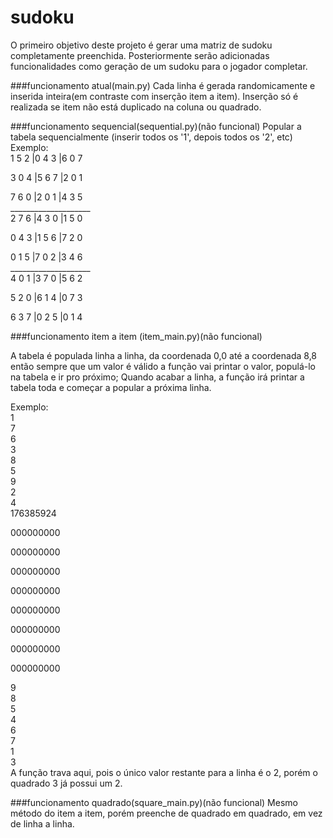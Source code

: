 # sudoku
O primeiro objetivo deste projeto é gerar uma matriz de sudoku completamente preenchida.
Posteriormente serão adicionadas funcionalidades como geração de um sudoku para o jogador completar.

###funcionamento atual(main.py)
Cada linha é gerada randomicamente e inserida inteira(em contraste com inserção item a item). Inserção só é realizada se item não está duplicado na coluna ou quadrado.

###funcionamento sequencial(sequential.py)(não funcional)
Popular a tabela sequencialmente (inserir todos os '1', depois todos os '2', etc) <br/>
Exemplo: <br/>
1 5 2 |0 4 3 |6 0 7  <br/>

3 0 4 |5 6 7 |2 0 1 <br/>

7 6 0 |2 0 1 |4 3 5 <br/>
____________________<br/>
2 7 6 |4 3 0 |1 5 0 <br/>
	
0 4 3 |1 5 6 |7 2 0 <br/>
	
0 1 5 |7 0 2 |3 4 6 <br/>
____________________<br/>
4 0 1 |3 7 0 |5 6 2 <br/>
	
5 2 0 |6 1 4 |0 7 3 <br/>
	
6 3 7 |0 2 5 |0 1 4 <br/>

###funcionamento item a item (item_main.py)(não funcional)

  A tabela é populada linha a linha, da coordenada 0,0 até a coordenada 8,8
  então sempre que um valor é válido a função vai printar o valor, populá-lo na tabela e ir pro próximo;
  Quando acabar a linha, a função irá printar a tabela toda e começar a popular a próxima linha.
  
  Exemplo:<br/>
  1 <br/>
  7 <br/>
  6 <br/>
  3 <br/>
  8 <br/>
  5<br/>
  9<br/>
  2<br/>
  4<br/>
  176385924<br/>
  
  000000000 <br/>
  
  000000000<br/>
  
  000000000<br/>
  
  000000000<br/>
  
  000000000<br/>
  
  000000000<br/>
  
  000000000<br/>
  
  000000000<br/>
  
  9<br/>
  8<br/>
  5<br/>
  4<br/>
  6<br/>
  7<br/>
  1<br/>
  3<br/>
  A função trava aqui, pois o único valor restante para a linha é o 2, porém o quadrado 3 já possui um 2.
  
###funcionamento quadrado(square_main.py)(não funcional)
Mesmo método do item a item, porém preenche de quadrado em quadrado, em vez de linha a linha.
